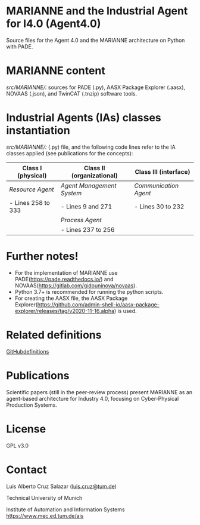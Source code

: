 # MARIANNE and the Industrial Agent for I4.0 (Agent4.0)
Source files for the Agent 4.0 and the MARIANNE architecture on Python with PADE.

#  MARIANNE content
*src/MARIANNE/:* sources for PADE (.py), AASX Package Explorer (.aasx), NOVAAS (.json), and TwinCAT (.tnzip) software tools.

# Industrial Agents (IAs) classes instantiation 
*src/MARIANNE/:* (.py) file, and the following code lines refer to the IA classes applied (see publications for the concepts):

|  Class I (physical) | Class II (organizational) | Class III (interface) |
|    -------------    |       -------------       |      -------------    |
|  *Resource Agent*   | *Agent Management System* | *Communication Agent* |
|  - Lines 258 to 333 |    - Lines 9 and 271      |   - Lines 30 to 232   |
|                     |      *Process Agent*      |                       |
|                     |    - Lines 237 to 256     |                       |

# Further notes!

- For the implementation of MARIANNE use PADE(https://pade.readthedocs.io/) and NOVAAS(https://gitlab.com/gidouninova/novaas).
- Python 3.7+ is recommended for running the python scripts.
- For creating the AASX file, the AASX Package Explorer(https://github.com/admin-shell-io/aasx-package-explorer/releases/tag/v2020-11-16.alpha) is used. 

# Related definitions
[GitHubdefinitions](https://user-images.githubusercontent.com/52134410/161299517-3c26a913-fa71-4e68-b7bb-f68684455224.gif)

# Publications
Scientific papers (still in the peer-review process) present MARIANNE as an agent-based architecture for Industry 4.0, focusing on Cyber-Physical Production Systems.

# License
GPL v3.0

# Contact
Luis Alberto Cruz Salazar (luis.cruz@tum.de)

Technical University of Munich

Institute of Automation and Information Systems https://www.mec.ed.tum.de/ais
